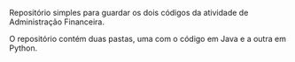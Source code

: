 Repositório simples para guardar os dois códigos da atividade de Administração Financeira.

O repositório contém duas pastas, uma com o código em Java e a outra em Python.
